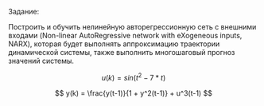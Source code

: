 Задание:


Построить и обучить нелинейную авторегрессионную сеть с внешними входами (Non-linear AutoRegressive network with eXogeneous inputs, NARX), которая будет выполнять аппроксимацию траектории динамической системы, также выполнить многошаговый прогноз значений системы.

$$ u(k) = sin(t^2 - 7 * t)  $$

$$ y(k) = \frac{y(t-1)}{1 + y^2(t-1)} + u^3(t-1)  $$